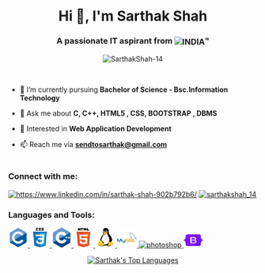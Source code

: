 
<h1 align="center">Hi 👋, I'm Sarthak Shah</h1>
<h3 align="center">A passionate IT aspirant from  <img style="width:7%;height:7%;" align="center" src="https://cdn-icons-png.flaticon.com/512/256/256672.png" alt="INDIA">"</h3>

<p align="center"> <img src="https://komarev.com/ghpvc/?username=SarthakShah-14i&label=Profile%20views&color=0e75b6&style=flat" alt="SarthakShah-14" /> </p>

<p align="center"> <a href="https://twitter.com/" target="blank"><img src="https://img.shields.io/twitter/follow/?logo=twitter&style=for-the-badge" alt="" /></a> </p>

- 🌱 I’m currently pursuing **Bachelor of Science - Bsc.Information Technology**

- 💬 Ask me about **C, C++, HTML5 , CSS, BOOTSTRAP , DBMS**
   
- 🎯 Interested in **Web Application Development**

- 📫 Reach me via **sendtosarthak@gmail.com**
  <br>
  <br>
<h3 align="left">Connect with me:</h3>
<p align="left">
<a href="https://www.linkedin.com/in/sarthak-shah-902b792b6/" target="blank"><img align="center" src="https://raw.githubusercontent.com/rahuldkjain/github-profile-readme-generator/master/src/images/icons/Social/linked-in-alt.svg" alt="https://www.linkedin.com/in/sarthak-shah-902b792b6/" height="30" width="40" /></a>
<a href="https://www.instagram.com/sarthakshah_14/" target="blank"><img align="center" src="https://raw.githubusercontent.com/rahuldkjain/github-profile-readme-generator/master/src/images/icons/Social/instagram.svg" alt="sarthakshah_14" height="30" width="40" /></a>
</p>

<h3 align="left">Languages and Tools:</h3>
<p align="left"> <a href="https://www.cprogramming.com/" target="_blank" rel="noreferrer"> <img src="https://raw.githubusercontent.com/devicons/devicon/master/icons/c/c-original.svg" alt="c" width="40" height="40"/> </a> <a href="https://www.w3schools.com/css/" target="_blank" rel="noreferrer"> <img src="https://raw.githubusercontent.com/devicons/devicon/master/icons/css3/css3-original-wordmark.svg" alt="css3" width="40" height="40"/> </a>  <a href="https://www.w3schools.com/cpp/" target="_blank" rel="noreferrer"> <img src="https://raw.githubusercontent.com/devicons/devicon/master/icons/cplusplus/cplusplus-original.svg" alt="cplusplus" width="40" height="40"/> </a> <a href="https://www.w3.org/html/" target="_blank" rel="noreferrer"> <img src="https://raw.githubusercontent.com/devicons/devicon/master/icons/html5/html5-original-wordmark.svg" alt="html5" width="40" height="40"/> </a> <a href="https://www.linux.org/" target="_blank" rel="noreferrer"> <img src="https://raw.githubusercontent.com/devicons/devicon/master/icons/linux/linux-original.svg" alt="linux" width="40" height="40"/> </a> <a href="https://www.mysql.com/" target="_blank" rel="noreferrer"> <img src="https://raw.githubusercontent.com/devicons/devicon/master/icons/mysql/mysql-original-wordmark.svg" alt="mysql" width="40" height="40"/> </a> <a href="https://www.photoshop.com/en" target="_blank" rel="noreferrer"> <img src="https://upload.wikimedia.org/wikipedia/commons/a/af/Adobe_Photoshop_CC_icon.svg" alt="photoshop" width="40" height="40"/> </a><a href="https://getbootstrap.com/" target="_blank" rel="noreferrer"><img src="https://raw.githubusercontent.com/devicons/devicon/master/icons/bootstrap/bootstrap-original.svg" alt="bootstrap" class="icon" height="30" width="40"/></a></p>


<p align = "center">
<a href="https://github.com/SarthakShah-14"><img alt="Sarthak's Top Languages" src="https://denvercoder1-github-readme-stats.vercel.app/api/top-langs/?username=SarthakShah-14&langs_count=8&layout=compact&theme=react&border_color=7F3FBF&bg_color=0D1117&title_color=F85D7F&icon_color=F8D866" width="49.5%"/></a>

  <br/>
</p>

